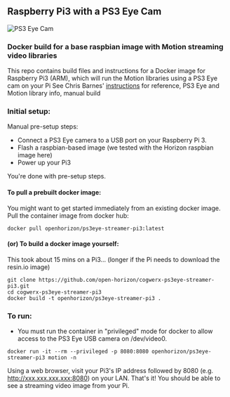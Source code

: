 ## Raspberry Pi3 with a PS3 Eye Cam

![PS3 Eye Cam](https://ibm.box.com/shared/static/brx56ds2iz0x4uxlj72vzqhcwt8wcrs8.jpg)

### Docker build for a base raspbian image with Motion streaming video libraries

This repo contains build files and instructions for a Docker image for Raspberry Pi3 (ARM), which will run the Motion libraries using a PS3 Eye cam on your Pi
See Chris Barnes' [instructions](http://chris.gg/2012/07/using-a-ps3-eyetoy-with-the-raspberry-pi/) for reference, PS3 Eye and Motion library info, manual build

### Initial setup:

Manual pre-setup steps:
* Connect a PS3 Eye camera to a USB port on your Raspberry Pi 3.
* Flash a raspbian-based image (we tested with the Horizon raspbian image here)
* Power up your Pi3

You're done with pre-setup steps.

#### To pull a prebuilt docker image: 
You might want to get started immediately from an existing docker image. Pull the container image from docker hub:

```
docker pull openhorizon/ps3eye-streamer-pi3:latest
```

#### (or) To build a docker image yourself:
This took about 15 mins on a Pi3... (longer if the Pi needs to download the resin.io image)


```
git clone https://github.com/open-horizon/cogwerx-ps3eye-streamer-pi3.git
cd cogwerx-ps3eye-streamer-pi3
docker build -t openhorizon/ps3eye-streamer-pi3 .
```

### To run:

* You must run the container in "privileged" mode for docker to allow access to the PS3 Eye USB camera on /dev/video0.

```
docker run -it --rm --privileged -p 8080:8080 openhorizon/ps3eye-streamer-pi3 motion -n
```

Using a web browser, visit your Pi3's IP address followed by 8080 (e.g. http://xxx.xxx.xxx.xxx:8080) on your LAN.
That's it! You should be able to see a streaming video image from your Pi.
  
